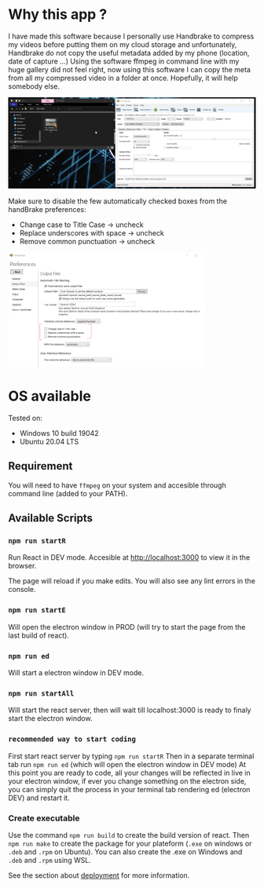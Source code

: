 # Why this app ?

I have made this software because I personally use Handbrake to compress my videos before putting them on my cloud storage and unfortunately, Handbrake do not copy the useful metadata added by my phone (location, date of capture …) Using the software ffmpeg in command line with my huge gallery did not feel right, now using this software I can copy the meta from all my compressed video in a folder at once. Hopefully, it will help somebody else.

![Demo](./asset_readme/demo.gif)

Make sure to disable the few automatically checked boxes from the handBrake preferences:
- Change case to Title Case 		-> uncheck
- Replace underscores with space 	-> uncheck
- Remove common punctuation			-> uncheck

<img src="./asset_readme/handBrake_setting_change.png" width="400" height="auto">

# OS available

Tested on:
 - Windows 10 build 19042
 - Ubuntu 20.04 LTS


## Requirement

You will need to have `ffmpeg` on your system and accesible through command line (added to your PATH).

## Available Scripts
### `npm run startR`

Run React in DEV mode.
Accesible at [http://localhost:3000](http://localhost:3000) to view it in the browser.

The page will reload if you make edits.
You will also see any lint errors in the console.

### `npm run startE`

Will open the electron window in PROD (will try to start the page from the last build of react).

### `npm run ed`

Will start a electron window in DEV mode.

### `npm run startAll`

Will start the react server, then will wait till localhost:3000 is ready to finaly start the electron window.

### `recommended way to start coding`

First start react server by typing `npm run startR`
Then in a separate terminal tab run `npm run ed` (which will open the electron window in DEV mode)
At this point you are ready to code, all your changes will be reflected in live in your electron window, if ever you change something on the electron side, you can simply quit the process in your terminal tab rendering ed (electron DEV) and restart it.

### Create executable

Use the command `npm run build` to create the build version of react. Then `npm run make` to create the package for your plateform (`.exe` on windows or `.deb` and `.rpm` on Ubuntu). You can also create the .exe on Windows and `.deb` and `.rpm` using WSL.

See the section about [deployment](https://facebook.github.io/create-react-app/docs/deployment) for more information.